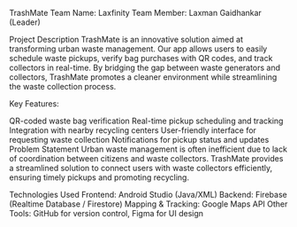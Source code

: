 TrashMate
Team Name: Laxfinity Team Member: Laxman Gaidhankar (Leader)

Project Description
TrashMate is an innovative solution aimed at transforming urban waste management. Our app allows users to easily schedule waste pickups, verify bag purchases with QR codes, and track collectors in real-time. By bridging the gap between waste generators and collectors, TrashMate promotes a cleaner environment while streamlining the waste collection process.

Key Features:

QR-coded waste bag verification
Real-time pickup scheduling and tracking
Integration with nearby recycling centers
User-friendly interface for requesting waste collection
Notifications for pickup status and updates
Problem Statement
Urban waste management is often inefficient due to lack of coordination between citizens and waste collectors. TrashMate provides a streamlined solution to connect users with waste collectors efficiently, ensuring timely pickups and promoting recycling.

Technologies Used
Frontend: Android Studio (Java/XML)
Backend: Firebase (Realtime Database / Firestore)
Mapping & Tracking: Google Maps API
Other Tools: GitHub for version control, Figma for UI design
